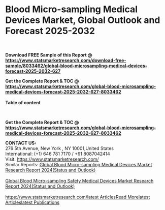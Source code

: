 <h1>Blood Micro-sampling Medical Devices Market, Global Outlook and Forecast 2025-2032</h1><br/><p><strong>Download FREE Sample of this Report @ <a href="https://www.statsmarketresearch.com/download-free-sample/8033462/global-blood-microsampling-medical-devices-forecast-2025-2032-627">https://www.statsmarketresearch.com/download-free-sample/8033462/global-blood-microsampling-medical-devices-forecast-2025-2032-627</a></strong></p><div><b>Get the Complete Report & TOC @ <a href="https://www.statsmarketresearch.com/global-blood-microsampling-medical-devices-forecast-2025-2032-627-8033462">https://www.statsmarketresearch.com/global-blood-microsampling-medical-devices-forecast-2025-2032-627-8033462</a></b></div><br><b>Table of content</b><p><br><div><b>Get the Complete Report & TOC @ <a href="https://www.statsmarketresearch.com/global-blood-microsampling-medical-devices-forecast-2025-2032-627-8033462">https://www.statsmarketresearch.com/global-blood-microsampling-medical-devices-forecast-2025-2032-627-8033462</a></b></div></p> <b>CONTACT US:</b><br>276 5th Avenue, New York , NY 10001,United States<br>International: (+1) 646 781 7170 / +91 8087042414<br>Visit: <a href="https://www.statsmarketresearch.com/">https://www.statsmarketresearch.com/</a><br>Similar Reports: <a href="https://www.statsmarketresearch.com/global-blood-microsampling-medical-devices-forecast-2025-2032-627-8033462">Global Blood Micro-sampling Medical Devices Market Research Report 2024(Status and Outlook)</a><br/><br/><a href="https://www.statsmarketresearch.com/global-blood-microsampling-medical-devices-forecast-2025-2032-627-8033462">Global Blood Micro-sampling Safety Medical Devices Market Research Report 2024(Status and Outlook)</a><br/><br/><a href="https://gyeongbokgung.com">https://www.statsmarketresearch.com/</a><a href="https://hallyeomaritime.com">latest Articles</a><a href="https://jingwansa.com">Read More</a><a href=https://nguoiviet.jp/">latest Articles</a><a href="https://www.intelmarketresearch.com/">latest Publications</a>
